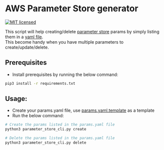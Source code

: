# AWS Parameter Store generator
[![MIT licensed](https://img.shields.io/badge/license-MIT-blue.svg)](https://raw.githubusercontent.com/taherbs/aws-arameter-store-generator/master/LICENSE)

This script will help creating/delete [parameter store](https://docs.aws.amazon.com/systems-manager/latest/userguide/systems-manager-paramstore.html) params by simply listing them in a [yaml file](params.yaml.template). <br>
This become handy when you have multiple parameters to create/update/delete.

## Prerequisites
* Install prerequisites by running the below command:
```bash
pip3 install -r requirements.txt
```

## Usage:
* Create your params.yaml file, use [params.yaml.template](./params.yaml.template) as a template
* Run the below command:
```bash
# Create the params listed in the params.yaml file
python3 parameter_store_cli.py create

# Delete the params listed in the params.yaml file
python3 parameter_store_cli.py delete
```
